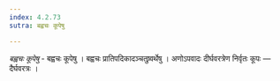 ```yaml
---
index: 4.2.73
sutra: बह्वचः कूपेषु

---
```

_बह्वचः कूपेषु_ - बह्वचः कूपेषु । बह्वचः प्रातिपदिकादञ्चतुष्र्वर्थेषु । अणोऽपवादः दीर्घवरत्रेण निर्वृतः कूपः — दैर्घवरत्रः ।